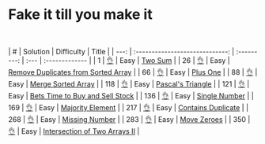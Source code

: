 # Fake it till you make it

<p>
<img src="https://img.shields.io/badge/It's%20Me%2C-Jian-blue" alt="">
<img src="https://img.shields.io/badge/Solved-46%2F2328-orange" alt="">
<img src="https://img.shields.io/badge/Easy-41-green" alt="">
<img src="https://img.shields.io/badge/Medium-5-yellow" alt="">
<img src="https://img.shields.io/badge/Hard-1-red" alt="">
</p>

| #    | Solution                        |  Difficulty | Title |
| ---: | :-----------------------------: | :---------: | :--- | :------------- |
|    1 | [:ok_hand:](./q00001/README.md) | Easy        | [Two Sum](https://leetcode.com/problems/two-sum/) |
|   26 | [:ok_hand:](./q00001/README.md) | Easy        | [Remove Duplicates from Sorted Array](https://leetcode.com/problems/remove-duplicates-from-sorted-array/) |
|   66 | [:ok_hand:](./q00001/README.md) | Easy        | [Plus One](https://leetcode.com/problems/plus-one/) |
|   88 | [:ok_hand:](./q00001/README.md) | Easy        | [Merge Sorted Array](https://leetcode.com/problems/merge-sorted-array/) |
|  118 | [:ok_hand:](./q00001/README.md) | Easy        | [Pascal's Triangle](https://leetcode.com/problems/pascals-triangle/) |
|  121 | [:ok_hand:](./q00001/README.md) | Easy        | [Bets Time to Buy and Sell Stock](https://leetcode.com/problems/best-time-to-buy-and-sell-stock/) |
|  136 | [:ok_hand:](./q00001/README.md) | Easy        | [Single Number](https://leetcode.com/problems/single-number/) |
|  169 | [:ok_hand:](./q00001/README.md) | Easy        | [Majority Element](https://leetcode.com/problems/majority-element/) |
|  217 | [:ok_hand:](./q00001/README.md) | Easy        | [Contains Duplicate](https://leetcode.com/problems/contains-duplicate/) |
|  268 | [:ok_hand:](./q00001/README.md) | Easy        | [Missing Number](https://leetcode.com/problems/missing-number/) |
|  283 | [:ok_hand:](./q00001/README.md) | Easy        | [Move Zeroes](https://leetcode.com/problems/move-zeroes/) |
|  350 | [:ok_hand:](./q00001/README.md) | Easy        | [Intersection of Two Arrays II](https://leetcode.com/problems/intersection-of-two-arrays-ii/) |
